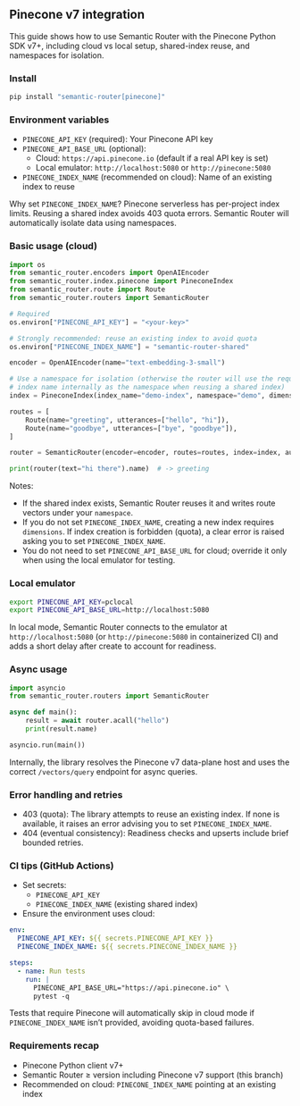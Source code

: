 ## Pinecone v7 integration

This guide shows how to use Semantic Router with the Pinecone Python SDK v7+, including cloud vs local setup, shared-index reuse, and namespaces for isolation.

### Install

```bash
pip install "semantic-router[pinecone]"
```

### Environment variables

- `PINECONE_API_KEY` (required): Your Pinecone API key
- `PINECONE_API_BASE_URL` (optional):
  - Cloud: `https://api.pinecone.io` (default if a real API key is set)
  - Local emulator: `http://localhost:5080` or `http://pinecone:5080`
- `PINECONE_INDEX_NAME` (recommended on cloud): Name of an existing index to reuse

Why set `PINECONE_INDEX_NAME`? Pinecone serverless has per-project index limits. Reusing a shared index avoids 403 quota errors. Semantic Router will automatically isolate data using namespaces.

### Basic usage (cloud)

```python
import os
from semantic_router.encoders import OpenAIEncoder
from semantic_router.index.pinecone import PineconeIndex
from semantic_router.route import Route
from semantic_router.routers import SemanticRouter

# Required
os.environ["PINECONE_API_KEY"] = "<your-key>"

# Strongly recommended: reuse an existing index to avoid quota
os.environ["PINECONE_INDEX_NAME"] = "semantic-router-shared"

encoder = OpenAIEncoder(name="text-embedding-3-small")

# Use a namespace for isolation (otherwise the router will use the requested
# index name internally as the namespace when reusing a shared index)
index = PineconeIndex(index_name="demo-index", namespace="demo", dimensions=1536)

routes = [
    Route(name="greeting", utterances=["hello", "hi"]),
    Route(name="goodbye", utterances=["bye", "goodbye"]),
]

router = SemanticRouter(encoder=encoder, routes=routes, index=index, auto_sync="local")

print(router(text="hi there").name)  # -> greeting
```

Notes:
- If the shared index exists, Semantic Router reuses it and writes route vectors under your `namespace`.
- If you do not set `PINECONE_INDEX_NAME`, creating a new index requires `dimensions`. If index creation is forbidden (quota), a clear error is raised asking you to set `PINECONE_INDEX_NAME`.
- You do not need to set `PINECONE_API_BASE_URL` for cloud; override it only when using the local emulator for testing.

### Local emulator

```bash
export PINECONE_API_KEY=pclocal
export PINECONE_API_BASE_URL=http://localhost:5080
```

In local mode, Semantic Router connects to the emulator at `http://localhost:5080` (or `http://pinecone:5080` in containerized CI) and adds a short delay after create to account for readiness.

### Async usage

```python
import asyncio
from semantic_router.routers import SemanticRouter

async def main():
    result = await router.acall("hello")
    print(result.name)

asyncio.run(main())
```

Internally, the library resolves the Pinecone v7 data-plane host and uses the correct `/vectors/query` endpoint for async queries.

### Error handling and retries

- 403 (quota): The library attempts to reuse an existing index. If none is available, it raises an error advising you to set `PINECONE_INDEX_NAME`.
- 404 (eventual consistency): Readiness checks and upserts include brief bounded retries.

### CI tips (GitHub Actions)

- Set secrets:
  - `PINECONE_API_KEY`
  - `PINECONE_INDEX_NAME` (existing shared index)
- Ensure the environment uses cloud:

```yaml
env:
  PINECONE_API_KEY: ${{ secrets.PINECONE_API_KEY }}
  PINECONE_INDEX_NAME: ${{ secrets.PINECONE_INDEX_NAME }}

steps:
  - name: Run tests
    run: |
      PINECONE_API_BASE_URL="https://api.pinecone.io" \ 
      pytest -q
```

Tests that require Pinecone will automatically skip in cloud mode if `PINECONE_INDEX_NAME` isn’t provided, avoiding quota-based failures.

### Requirements recap

- Pinecone Python client v7+
- Semantic Router ≥ version including Pinecone v7 support (this branch)
- Recommended on cloud: `PINECONE_INDEX_NAME` pointing at an existing index


